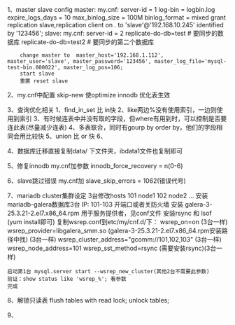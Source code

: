 1、master slave config
	master: 
		my.cnf:
			server-id = 1
			log-bin = logbin.log
			expire_logs_days = 10
			max_binlog_size = 100M
			binlog_format = mixed
		grant replication slave,replication client on *.* to 'slave'@'192.168.10.245' identified by '123456'; 
	slave: 
		my.cnf:
			server-id = 2
			replicate-do-db=test   # 要同步的数据库
			replicate-do-db=test2  # 要同步的第二个数据库

		change master to  master_host='192.168.1.112', master_user='slave', master_password='123456', master_log_file='mysql-test-bin.000022', master_log_pos=106;
		start slave
		重置 reset slave

2、my.cnf中配置 skip-new 使optimize innodb 优化表生效

3、查询优化相关
  1、find_in_set 比 in快
  2、like两边%没有使用索引，一边则使用到索引
  3、有时候连表中并没有取的字段，但where有用到时，可以控制是否要连此表(尽量减少连表)
  4、多表联合，同时有gourp by order by，他们的字段相同会用比较快
  5、union 比 or 快
  6、

4、数据库迁移直接复制data/ 下文件夹，ibdata1文件也复制即可

5、修复innodb my.cnf加参数 innodb_force_recovery = n(0-6)

6、slave跳过错误 my.cnf加 slave_skip_errors = 1062(错误代号)

7、mariadb cluster集群设定
	3台修改hosts 101 node1 102 node2 ...
	安装mariadb-galera数据库3台 IP: 101-103 
	开端口或者关防火墙
	安装 galera-3-25.3.21-2.el7.x86_64.rpm 用于服务提供者，见conf文件
	安装rsync 和 lsof (yum install即可)
	复制wsrep.conf到etc/my/cnf.d/下：
		wsrep_on=on (3台一样)
		wsrep_provider=libgalera_smm.so (galera-3-25.3.21-2.el7.x86_64.rpm安装路径中找) (3台一样)
		wsrep_cluster_address="gcomm://101,102,103" (3台一样)
		wsrep_node_address=101
		wsrep_sst_method=rsync (需要安装rsync)(3台一样)

	启动第1台 mysql.server start --wsrep_new_cluster(其他2台不需要此参数)
	验证：show status like 'wsrep_%'; 看参数
	完成

8、解锁只读表
  	flush tables with read lock;
  	unlock tables;

9、

